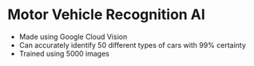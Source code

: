 # Motor Vehicle Recognition AI

- Made using Google Cloud Vision
- Can accurately identify 50 different types of cars with 99% certainty
- Trained using 5000 images
